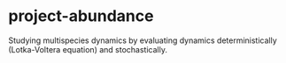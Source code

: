 # project-abundance
Studying multispecies dynamics by evaluating dynamics deterministically (Lotka-Voltera equation) and stochastically.
